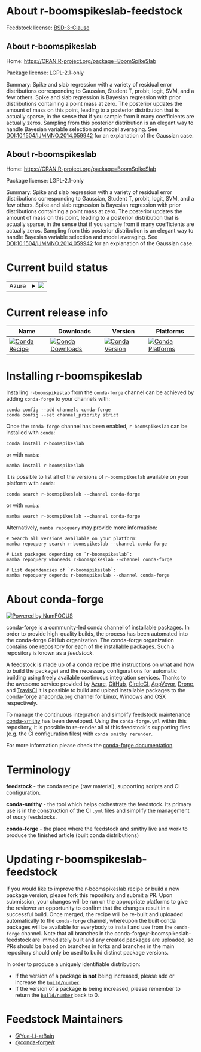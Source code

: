 About r-boomspikeslab-feedstock
===============================

Feedstock license: [BSD-3-Clause](https://github.com/conda-forge/r-boomspikeslab-feedstock/blob/main/LICENSE.txt)


About r-boomspikeslab
---------------------

Home: https://CRAN.R-project.org/package=BoomSpikeSlab

Package license: LGPL-2.1-only

Summary: Spike and slab regression with a variety of residual error distributions corresponding to Gaussian, Student T, probit, logit, SVM, and a few others.  Spike and slab regression is Bayesian regression with prior distributions containing a point mass at zero.  The posterior updates the amount of mass on this point, leading to a posterior distribution that is actually sparse, in the sense that if you sample from it many coefficients are actually zeros.  Sampling from this posterior distribution is an elegant way to handle Bayesian variable selection and model averaging.  See <DOI:10.1504/IJMMNO.2014.059942> for an explanation of the Gaussian case.

About r-boomspikeslab
---------------------

Home: https://CRAN.R-project.org/package=BoomSpikeSlab

Package license: LGPL-2.1-only

Summary: Spike and slab regression with a variety of residual error distributions corresponding to Gaussian, Student T, probit, logit, SVM, and a few others.  Spike and slab regression is Bayesian regression with prior distributions containing a point mass at zero.  The posterior updates the amount of mass on this point, leading to a posterior distribution that is actually sparse, in the sense that if you sample from it many coefficients are actually zeros.  Sampling from this posterior distribution is an elegant way to handle Bayesian variable selection and model averaging.  See <DOI:10.1504/IJMMNO.2014.059942> for an explanation of the Gaussian case.

Current build status
====================


<table>
    
  <tr>
    <td>Azure</td>
    <td>
      <details>
        <summary>
          <a href="https://dev.azure.com/conda-forge/feedstock-builds/_build/latest?definitionId=11384&branchName=main">
            <img src="https://dev.azure.com/conda-forge/feedstock-builds/_apis/build/status/r-boomspikeslab-feedstock?branchName=main">
          </a>
        </summary>
        <table>
          <thead><tr><th>Variant</th><th>Status</th></tr></thead>
          <tbody><tr>
              <td>linux_64_r_base4.2</td>
              <td>
                <a href="https://dev.azure.com/conda-forge/feedstock-builds/_build/latest?definitionId=11384&branchName=main">
                  <img src="https://dev.azure.com/conda-forge/feedstock-builds/_apis/build/status/r-boomspikeslab-feedstock?branchName=main&jobName=linux&configuration=linux%20linux_64_r_base4.2" alt="variant">
                </a>
              </td>
            </tr><tr>
              <td>linux_64_r_base4.3</td>
              <td>
                <a href="https://dev.azure.com/conda-forge/feedstock-builds/_build/latest?definitionId=11384&branchName=main">
                  <img src="https://dev.azure.com/conda-forge/feedstock-builds/_apis/build/status/r-boomspikeslab-feedstock?branchName=main&jobName=linux&configuration=linux%20linux_64_r_base4.3" alt="variant">
                </a>
              </td>
            </tr><tr>
              <td>osx_64_r_base4.2</td>
              <td>
                <a href="https://dev.azure.com/conda-forge/feedstock-builds/_build/latest?definitionId=11384&branchName=main">
                  <img src="https://dev.azure.com/conda-forge/feedstock-builds/_apis/build/status/r-boomspikeslab-feedstock?branchName=main&jobName=osx&configuration=osx%20osx_64_r_base4.2" alt="variant">
                </a>
              </td>
            </tr><tr>
              <td>osx_64_r_base4.3</td>
              <td>
                <a href="https://dev.azure.com/conda-forge/feedstock-builds/_build/latest?definitionId=11384&branchName=main">
                  <img src="https://dev.azure.com/conda-forge/feedstock-builds/_apis/build/status/r-boomspikeslab-feedstock?branchName=main&jobName=osx&configuration=osx%20osx_64_r_base4.3" alt="variant">
                </a>
              </td>
            </tr>
          </tbody>
        </table>
      </details>
    </td>
  </tr>
</table>

Current release info
====================

| Name | Downloads | Version | Platforms |
| --- | --- | --- | --- |
| [![Conda Recipe](https://img.shields.io/badge/recipe-r--boomspikeslab-green.svg)](https://anaconda.org/conda-forge/r-boomspikeslab) | [![Conda Downloads](https://img.shields.io/conda/dn/conda-forge/r-boomspikeslab.svg)](https://anaconda.org/conda-forge/r-boomspikeslab) | [![Conda Version](https://img.shields.io/conda/vn/conda-forge/r-boomspikeslab.svg)](https://anaconda.org/conda-forge/r-boomspikeslab) | [![Conda Platforms](https://img.shields.io/conda/pn/conda-forge/r-boomspikeslab.svg)](https://anaconda.org/conda-forge/r-boomspikeslab) |

Installing r-boomspikeslab
==========================

Installing `r-boomspikeslab` from the `conda-forge` channel can be achieved by adding `conda-forge` to your channels with:

```
conda config --add channels conda-forge
conda config --set channel_priority strict
```

Once the `conda-forge` channel has been enabled, `r-boomspikeslab` can be installed with `conda`:

```
conda install r-boomspikeslab
```

or with `mamba`:

```
mamba install r-boomspikeslab
```

It is possible to list all of the versions of `r-boomspikeslab` available on your platform with `conda`:

```
conda search r-boomspikeslab --channel conda-forge
```

or with `mamba`:

```
mamba search r-boomspikeslab --channel conda-forge
```

Alternatively, `mamba repoquery` may provide more information:

```
# Search all versions available on your platform:
mamba repoquery search r-boomspikeslab --channel conda-forge

# List packages depending on `r-boomspikeslab`:
mamba repoquery whoneeds r-boomspikeslab --channel conda-forge

# List dependencies of `r-boomspikeslab`:
mamba repoquery depends r-boomspikeslab --channel conda-forge
```


About conda-forge
=================

[![Powered by
NumFOCUS](https://img.shields.io/badge/powered%20by-NumFOCUS-orange.svg?style=flat&colorA=E1523D&colorB=007D8A)](https://numfocus.org)

conda-forge is a community-led conda channel of installable packages.
In order to provide high-quality builds, the process has been automated into the
conda-forge GitHub organization. The conda-forge organization contains one repository
for each of the installable packages. Such a repository is known as a *feedstock*.

A feedstock is made up of a conda recipe (the instructions on what and how to build
the package) and the necessary configurations for automatic building using freely
available continuous integration services. Thanks to the awesome service provided by
[Azure](https://azure.microsoft.com/en-us/services/devops/), [GitHub](https://github.com/),
[CircleCI](https://circleci.com/), [AppVeyor](https://www.appveyor.com/),
[Drone](https://cloud.drone.io/welcome), and [TravisCI](https://travis-ci.com/)
it is possible to build and upload installable packages to the
[conda-forge](https://anaconda.org/conda-forge) [anaconda.org](https://anaconda.org/)
channel for Linux, Windows and OSX respectively.

To manage the continuous integration and simplify feedstock maintenance
[conda-smithy](https://github.com/conda-forge/conda-smithy) has been developed.
Using the ``conda-forge.yml`` within this repository, it is possible to re-render all of
this feedstock's supporting files (e.g. the CI configuration files) with ``conda smithy rerender``.

For more information please check the [conda-forge documentation](https://conda-forge.org/docs/).

Terminology
===========

**feedstock** - the conda recipe (raw material), supporting scripts and CI configuration.

**conda-smithy** - the tool which helps orchestrate the feedstock.
                   Its primary use is in the construction of the CI ``.yml`` files
                   and simplify the management of *many* feedstocks.

**conda-forge** - the place where the feedstock and smithy live and work to
                  produce the finished article (built conda distributions)


Updating r-boomspikeslab-feedstock
==================================

If you would like to improve the r-boomspikeslab recipe or build a new
package version, please fork this repository and submit a PR. Upon submission,
your changes will be run on the appropriate platforms to give the reviewer an
opportunity to confirm that the changes result in a successful build. Once
merged, the recipe will be re-built and uploaded automatically to the
`conda-forge` channel, whereupon the built conda packages will be available for
everybody to install and use from the `conda-forge` channel.
Note that all branches in the conda-forge/r-boomspikeslab-feedstock are
immediately built and any created packages are uploaded, so PRs should be based
on branches in forks and branches in the main repository should only be used to
build distinct package versions.

In order to produce a uniquely identifiable distribution:
 * If the version of a package **is not** being increased, please add or increase
   the [``build/number``](https://docs.conda.io/projects/conda-build/en/latest/resources/define-metadata.html#build-number-and-string).
 * If the version of a package **is** being increased, please remember to return
   the [``build/number``](https://docs.conda.io/projects/conda-build/en/latest/resources/define-metadata.html#build-number-and-string)
   back to 0.

Feedstock Maintainers
=====================

* [@Yue-Li-atBain](https://github.com/Yue-Li-atBain/)
* [@conda-forge/r](https://github.com/conda-forge/r/)

